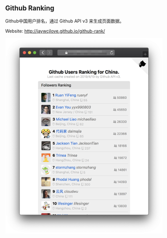 Github Ranking
---

Github中国用户排名，通过 Github API v3 来生成页面数据。

Website: http://jaywcjlove.github.io/github-rank/

[![](GithubRanking.png)](http://jaywcjlove.github.io/github-rank/)